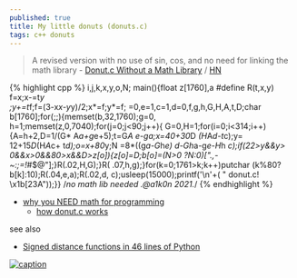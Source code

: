 ```yaml
---
published: true
title: My little donuts (donuts.c)
tags: c++ donuts
---
```

> A revised version with no use of sin, cos, and no need for linking the math library - [Donut.c Without a Math Library](https://www.a1k0n.net/2021/01/13/optimizing-donut.html) / [HN](https://news.ycombinator.com/item?id=25787545)

{% highlight cpp %}
             i,j,k,x,y,o,N;
         main(){float z[1760],a
      #define R(t,x,y) f=x;x-=t*y\
   ;y+=t*f;f=(3-x*x-y*y)/2;x*=f;y*=f;
   =0,e=1,c=1,d=0,f,g,h,G,H,A,t,D;char
 b[1760];for(;;){memset(b,32,1760);g=0,
h=1;memset(z,0,7040);for(j=0;j<90;j++){
G=0,H=1;for(i=0;i<314;i++){A=h+2,D=1/(G*
A*a+g*e+5);t=G*A        *e-g*a;x=40+30*D
*(H*A*d-t*c);y=          12+15*D*(H*A*c+
t*d);o=x+80*y;N          =8*((g*a-G*h*e)
*d-G*h*a-g*e-H*h        *c);if(22>y&&y>
 0&&x>0&&80>x&&D>z[o]){z[o]=D;b[o]=(N>0
  ?N:0)[".,-~:;=!*#$@"];}R(.02,H,G);}R(
  .07,h,g);}for(k=0;1761>k;k++)putchar
   (k%80?b[k]:10);R(.04,e,a);R(.02,d,
     c);usleep(15000);printf('\n'+(
        " donut.c! \x1b[23A"));}}
          /*no math lib needed
             .@a1k0n 2021.*/
{% endhighlight %}

- [why you NEED math for programming](https://www.youtube.com/watch?v=sW9npZVpiMI)
	- [how donut.c works](https://www.a1k0n.net/2011/07/20/donut-math.html)
    
see also
- [Signed distance functions in 46 lines of Python ](https://vgel.me/posts/donut/)

[![caption](https://img.youtube.com/vi/DEqXNfs_HhY/0.jpg)](https://www.youtube.com/watch?v=DEqXNfs_HhY)
